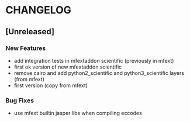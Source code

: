 # CHANGELOG


## [Unreleased]

### New Features
- add integration tests in mfextaddon scientific (previously in mfext)
- first ok version of new mfextaddon scientific
- remove cairo and add python2_scientific and python3_scientific layers (from mfext)
- first version (copy from mfext)


### Bug Fixes
- use mfext builtin jasper libs when compiling eccodes





